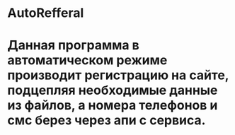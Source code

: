# AutoRefferal
# Данная программа в автоматическом режиме производит регистрацию на сайте, подцепляя необходимые данные из файлов, а номера телефонов и смс берез через апи с сервиса.

